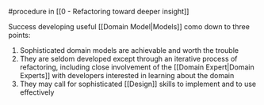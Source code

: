 #procedure in [[0 - Refactoring toward deeper insight]]

Success developing useful [[Domain Model|Models]] como down to three points:

1. Sophisticated domain models are achievable and worth the trouble
2. They are seldom developed except through an iterative process of refactoring, including close involvement of the [[Domain Expert|Domain Experts]] with developers interested in learning about the domain
3. They may call for sophisticated [[Design]] skills to implement and to use effectively
